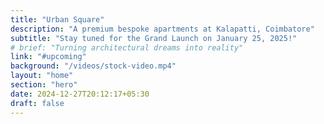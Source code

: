 ```yaml
---
title: "Urban Square"
description: "A premium bespoke apartments at Kalapatti, Coimbatore"
subtitle: "Stay tuned for the Grand Launch on January 25, 2025!"
# brief: "Turning architectural dreams into reality"
link: "#upcoming"
background: "/videos/stock-video.mp4"
layout: "home"
section: "hero"
date: 2024-12-27T20:12:17+05:30
draft: false
---
```


<!-- Video by Tom Fisk: https://www.pexels.com/video/high-rise-buildings-in-indonesia-4984216/ -->

